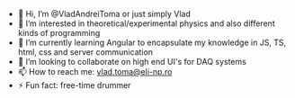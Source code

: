 - 👋 Hi, I’m @VladAndreiToma or just simply Vlad
- 👀 I’m interested in theoretical/experimental physics and also different kinds of programming
- 🌱 I’m currently learning Angular to encapsulate my knowledge in JS, TS, html, css and server communication
- 💞️ I’m looking to collaborate on high end UI's for DAQ systems
- 📫 How to reach me: vlad.toma@eli-np.ro
- ⚡ Fun fact: free-time drummer

<!---
VladAndreiToma/VladAndreiToma is a ✨ special ✨ repository because its `README.md` (this file) appears on your GitHub profile.
You can click the Preview link to take a look at your changes.
--->
